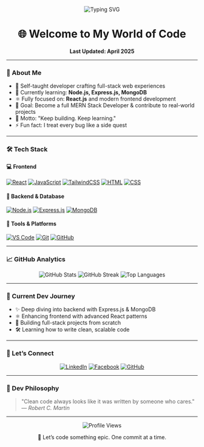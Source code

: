 <p align="center">
  <img src="https://readme-typing-svg.demolab.com?font=Fira+Code&size=28&pause=1000&center=true&vCenter=true&width=700&lines=Hey+there!+I'm+Emon;MERN+Stack+Developer+in+the+Making;React+%7C+Node+%7C+MongoDB+Lover;Clean+Code+%26+Creative+UIs+are+My+Vibe" alt="Typing SVG" />
</p>

<h1 align="center">🌐 Welcome to My World of Code</h1>

<div align="center">
  <b>Last Updated: April 2025</b>
</div>

---

### 🚀 About Me

- 🔭 Self-taught developer crafting full-stack web experiences  
- 🌱 Currently learning: **Node.js, Express.js, MongoDB**
- ⚛️ Fully focused on: **React.js** and modern frontend development
- 🎯 Goal: Become a full MERN Stack Developer & contribute to real-world projects
- 💬 Motto: "Keep building. Keep learning."
- ⚡ Fun fact: I treat every bug like a side quest

---

### 🛠 Tech Stack

#### 💻 Frontend
[![React](https://img.shields.io/badge/React-20232A?style=for-the-badge&logo=react&logoColor=61DAFB)](https://reactjs.org/)
[![JavaScript](https://img.shields.io/badge/JavaScript-323330?style=for-the-badge&logo=javascript&logoColor=F7DF1E)](https://developer.mozilla.org/en-US/docs/Web/JavaScript)
[![TailwindCSS](https://img.shields.io/badge/Tailwind_CSS-0EA5E9?style=for-the-badge&logo=tailwindcss&logoColor=white)](https://tailwindcss.com/)
[![HTML](https://img.shields.io/badge/HTML-E34F26?style=for-the-badge&logo=html5&logoColor=white)](https://developer.mozilla.org/en-US/docs/Web/HTML)
[![CSS](https://img.shields.io/badge/CSS-1572B6?style=for-the-badge&logo=css3&logoColor=white)](https://developer.mozilla.org/en-US/docs/Web/CSS)

#### 🧠 Backend & Database
[![Node.js](https://img.shields.io/badge/Node.js-3C873A?style=for-the-badge&logo=node.js&logoColor=white)](https://nodejs.org/)
[![Express.js](https://img.shields.io/badge/Express-000000?style=for-the-badge&logo=express&logoColor=white)](https://expressjs.com/)
[![MongoDB](https://img.shields.io/badge/MongoDB-10AA50?style=for-the-badge&logo=mongodb&logoColor=white)](https://www.mongodb.com/)

#### 🧰 Tools & Platforms
[![VS Code](https://img.shields.io/badge/VSCode-007ACC?style=for-the-badge&logo=visual-studio-code&logoColor=white)](https://code.visualstudio.com/)
[![Git](https://img.shields.io/badge/Git-F05032?style=for-the-badge&logo=git&logoColor=white)](https://git-scm.com/)
[![GitHub](https://img.shields.io/badge/GitHub-181717?style=for-the-badge&logo=github&logoColor=white)](https://github.com/maremon7415)

---

### 📈 GitHub Analytics

<div align="center">

![GitHub Stats](https://github-readme-stats.vercel.app/api?username=maremon7415&show_icons=true&theme=tokyonight&hide_border=true)
![GitHub Streak](https://github-readme-streak-stats.herokuapp.com/?user=maremon7415&theme=tokyonight&hide_border=true)
![Top Languages](https://github-readme-stats.vercel.app/api/top-langs/?username=maremon7415&layout=compact&theme=tokyonight&hide_border=true)

</div>

---

### 🌱 Current Dev Journey

- ✨ Deep diving into backend with Express.js & MongoDB
- ⚛️ Enhancing frontend with advanced React patterns
- 🧩 Building full-stack projects from scratch
- 🛠 Learning how to write clean, scalable code

---

### 🤝 Let’s Connect

<div align="center">

[![LinkedIn](https://img.shields.io/badge/LinkedIn-blue?style=for-the-badge&logo=linkedin&logoColor=white)](https://www.linkedin.com/in/maremon7415)
[![Facebook](https://img.shields.io/badge/Facebook-1877F2?style=for-the-badge&logo=facebook&logoColor=white)](https://www.facebook.com/share/1F98v7a2sE/?mibextid=wwXIfr)
[![GitHub](https://img.shields.io/badge/GitHub-100000?style=for-the-badge&logo=github&logoColor=white)](https://github.com/maremon7415)

</div>

---

### 💭 Dev Philosophy

> "Clean code always looks like it was written by someone who cares."  
> — *Robert C. Martin*

---

<div align="center">
  <img src="https://komarev.com/ghpvc/?username=maremon7415&color=blueviolet&style=flat-square&label=Profile+Views" alt="Profile Views">
</div>

<p align="center">🚀 Let’s code something epic. One commit at a time.</p>
